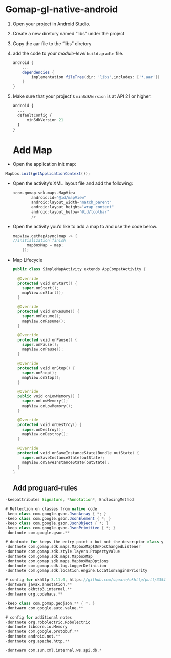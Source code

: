 # Gomap-gl-native-android

1. Open your project in Android Studio.
2. Create a new diretory named “libs” under the project
3. Copy the aar file to the “libs” diretory
4. add the code to your *module-level* `build.gradle` file.
    
    ```groovy
    android {
    	...
    	dependencies {
    		implementation fileTree(dir: 'libs',includes: ['*.aar'])
    	}
    }
    ```
    
5. Make sure that your project's `minSdkVersion` is at API 21 or higher.
    
    ```jsx
    android {
      ...
      defaultConfig {
          minSdkVersion 21
      }
    }
    ```
    
    
    # Add Map

- Open the application init map:

```jsx
Mapbox.init(getApplicationContext());
```

- Open the activity’s XML layout file and add the following:
    
    ```kotlin
    <com.gomap.sdk.maps.MapView
            android:id="@id/mapView"
            android:layout_width="match_parent"
            android:layout_height="wrap_content"
            android:layout_below="@id/toolbar"
            />
    ```
    
- Open the activity you’d like to add a map to and use the code below.
    
    ```kotlin
    mapView.getMapAsync(map -> {
    //initialization finish
          mapboxMap = map;
        });
    ```
    
- Map Lifecycle
    
    ```kotlin
    public class SimpleMapActivity extends AppCompatActivity {
    
      @Override
      protected void onStart() {
        super.onStart();
        mapView.onStart();
      }
    
      @Override
      protected void onResume() {
        super.onResume();
        mapView.onResume();
      }
    
      @Override
      protected void onPause() {
        super.onPause();
        mapView.onPause();
      }
    
      @Override
      protected void onStop() {
        super.onStop();
        mapView.onStop();
      }
    
      @Override
      public void onLowMemory() {
        super.onLowMemory();
        mapView.onLowMemory();
      }
    
      @Override
      protected void onDestroy() {
        super.onDestroy();
        mapView.onDestroy();
      }
    
      @Override
      protected void onSaveInstanceState(Bundle outState) {
        super.onSaveInstanceState(outState);
        mapView.onSaveInstanceState(outState);
      }  
    }
    ```
    
    ## **Add proguard-rules**

```groovy
-keepattributes Signature, *Annotation*, EnclosingMethod

# Reflection on classes from native code
-keep class com.google.gson.JsonArray { *; }
-keep class com.google.gson.JsonElement { *; }
-keep class com.google.gson.JsonObject { *; }
-keep class com.google.gson.JsonPrimitive { *; }
-dontnote com.google.gson.**

# dontnote for keeps the entry point x but not the descriptor class y
-dontnote com.gomap.sdk.maps.MapboxMap$OnFpsChangedListener
-dontnote com.gomap.sdk.style.layers.PropertyValue
-dontnote com.gomap.sdk.maps.MapboxMap
-dontnote com.gomap.sdk.maps.MapboxMapOptions
-dontnote com.gomap.sdk.log.LoggerDefinition
-dontnote com.gomap.sdk.location.engine.LocationEnginePriority

# config for okhttp 3.11.0, https://github.com/square/okhttp/pull/3354
-dontwarn javax.annotation.**
-dontnote okhttp3.internal.**
-dontwarn org.codehaus.**

-keep class com.gomap.geojson.** { *; }
-dontwarn com.google.auto.value.**

# config for additional notes
-dontnote org.robolectric.Robolectric
-dontnote libcore.io.Memory
-dontnote com.google.protobuf.**
-dontnote android.net.**
-dontnote org.apache.http.**

-dontwarn com.sun.xml.internal.ws.spi.db.*
```
    
